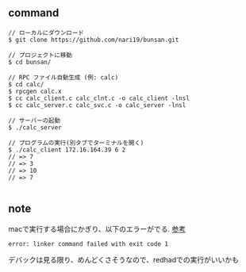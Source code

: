 
## command

```
// ローカルにダウンロード
$ git clone https://github.com/nari19/bunsan.git

// プロジェクトに移動
$ cd bunsan/

// RPC ファイル自動生成 (例: calc)
$ cd calc/
$ rpcgen calc.x
$ cc calc_client.c calc_clnt.c -o calc_client -lnsl
$ cc calc_server.c calc_svc.c -o calc_server -lnsl

// サーバーの起動
$ ./calc_server

// プログラムの実行(別タブでターミナルを開く)
$ ./calc_client 172.16.164.39 6 2
// => 7
// => 3
// => 10
// => 7
 
```

## note

macで実行する場合にかぎり、以下のエラーがでる.
[参考](https://qiita.com/aframeworks-blog/items/db45373e1ccb3c32fae3)

 `error: linker command failed with exit code 1`

 デバックは見る限り、めんどくさそうなので、redhadでの実行がいいかも